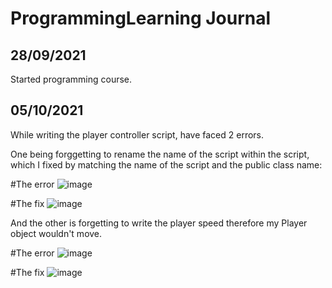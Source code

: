 # ProgrammingLearning Journal

## 28/09/2021

Started programming course.


## 05/10/2021

While writing the player controller script, have faced 2 errors. 

One being forggetting to rename the name of the script within the script, which I fixed by matching the name of the script and the public class name:

#The error
![image](https://user-images.githubusercontent.com/91538305/136020556-891778bf-e59a-45a0-ae1c-9a5255b30194.png)


#The fix
![image](https://user-images.githubusercontent.com/91538305/136021076-f86c48a1-a24e-46c6-9308-8e06cc2339ed.png)



And the other is forgetting to write the player speed therefore my Player object wouldn't move.

#The error
![image](https://user-images.githubusercontent.com/91538305/136021354-4e26a85d-e654-4dec-8e02-c5a8875ea27f.png)


#The fix
![image](https://user-images.githubusercontent.com/91538305/136021414-367c43b0-75f5-431e-b7e6-fabf773d59f2.png)



